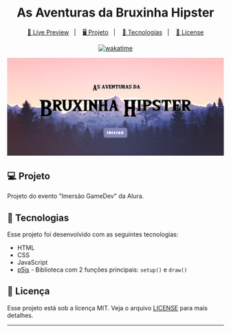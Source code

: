<h1 align="center">
  As Aventuras da Bruxinha Hipster
</h1>

<p align="center">
  <a href="https://brunoh-imersao-gamedev.netlify.app" target="_blank">🔗 Live Preview</a>&nbsp;&nbsp;&nbsp;|&nbsp;&nbsp;&nbsp;
  <a href="#-projeto">🖥️ Projeto</a>&nbsp;&nbsp;&nbsp;|&nbsp;&nbsp;&nbsp;
  <a href="#-tecnologias">🚀 Tecnologias</a>&nbsp;&nbsp;&nbsp;|&nbsp;&nbsp;&nbsp;
  <a href="#-license">📝 License</a>
</p>

<p align="center">
  <a href="https://wakatime.com/badge/user/68660678-6b86-4b78-98df-f5f41a37e1bc/project/7165bb5a-9eed-4e2c-bbde-d1362356b947"><img src="https://wakatime.com/badge/user/68660678-6b86-4b78-98df-f5f41a37e1bc/project/7165bb5a-9eed-4e2c-bbde-d1362356b947.svg" alt="wakatime"></a>
</p>

![Preview](./assets/preview.jpg)

## 💻 Projeto

Projeto do evento "Imersão GameDev" da Alura.

## 🚀 Tecnologias

Esse projeto foi desenvolvido com as seguintes tecnologias:

- HTML
- CSS
- JavaScript
- [p5js](https://p5js.org/) - Biblioteca com 2 funções principais: ``` setup() ``` e ``` draw() ```

## :memo: Licença

Esse projeto está sob a licença MIT. Veja o arquivo [LICENSE](LICENSE) para mais detalhes.

---
